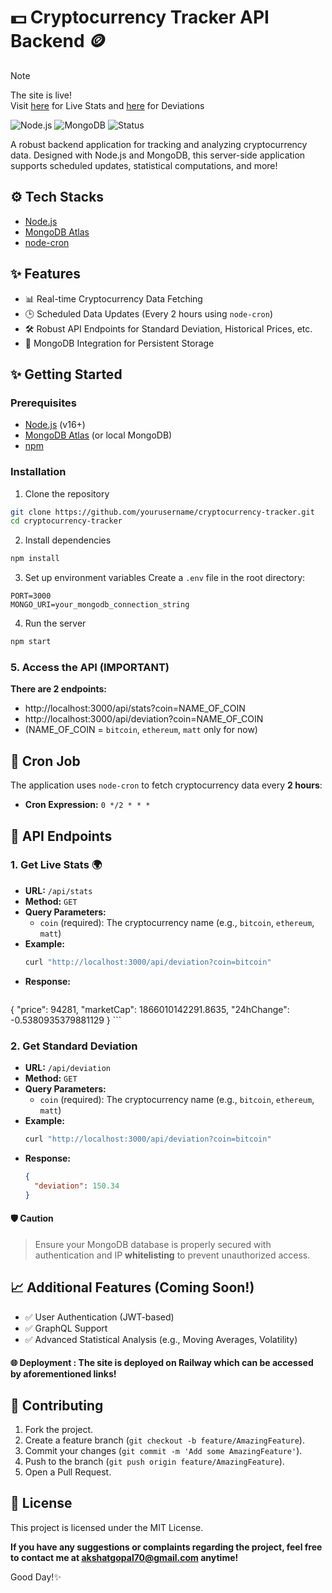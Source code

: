 # 💵 Cryptocurrency Tracker API Backend 🪙
> [!NOTE]
> The site is live!<br/> Visit [here](https://koinx-backend.up.railway.app/api/stats?coin=bitcoin) for Live Stats and [here](https://koinx-backend.up.railway.app/api/deviation?coin=bitcoin) for Deviations

![Node.js](https://img.shields.io/badge/Node.js-v16+-green)
![MongoDB](https://img.shields.io/badge/MongoDB-Atlas-blue)
![Status](https://img.shields.io/badge/Status-Active-success)

A robust backend application for tracking and analyzing cryptocurrency data. Designed with Node.js and MongoDB, this server-side application supports scheduled updates, statistical computations, and more!

## ⚙️ Tech Stacks
- [Node.js](https://nodejs.org/)
- [MongoDB Atlas](https://www.mongodb.com/atlas)
- [node-cron](https://www.npmjs.com/package/node-cron)

## ✨ Features
- 📊 Real-time Cryptocurrency Data Fetching
- 🕒 Scheduled Data Updates (Every 2 hours using `node-cron`)
- 🛠️ Robust API Endpoints for Standard Deviation, Historical Prices, etc.
- 💾 MongoDB Integration for Persistent Storage

## ✨ Getting Started

### Prerequisites
- [Node.js](https://nodejs.org/) (v16+)
- [MongoDB Atlas](https://www.mongodb.com/atlas) (or local MongoDB)
- [npm](https://www.npmjs.com/)

### Installation

1. Clone the repository
```bash
git clone https://github.com/yourusername/cryptocurrency-tracker.git
cd cryptocurrency-tracker
```

2. Install dependencies
```bash
npm install
```

3. Set up environment variables
Create a `.env` file in the root directory:
```env
PORT=3000
MONGO_URI=your_mongodb_connection_string
```

4. Run the server
```bash
npm start
```

### 5. Access the API (IMPORTANT)
**There are 2 endpoints:**
- http://localhost:3000/api/stats?coin=NAME_OF_COIN
- http://localhost:3000/api/deviation?coin=NAME_OF_COIN
- (NAME_OF_COIN = `bitcoin`, `ethereum`, `matt` only for now)

## 🔄 Cron Job
The application uses `node-cron` to fetch cryptocurrency data every **2 hours**:
- **Cron Expression:** `0 */2 * * *`

## 📂 API Endpoints

### 1. Get Live Stats 🌍
- **URL:** `/api/stats`
- **Method:** `GET`
- **Query Parameters:**
  - `coin` (required): The cryptocurrency name (e.g., `bitcoin`, `ethereum`, `matt`)
- **Example:**
  ```bash
  curl "http://localhost:3000/api/deviation?coin=bitcoin"
  ```
- **Response:**
  ```json
{
  "price": 94281,
  "marketCap": 1866010142291.8635,
  "24hChange": -0.5380935379881129
}
    ```
### 2. Get Standard Deviation
- **URL:** `/api/deviation`
- **Method:** `GET`
- **Query Parameters:**
  - `coin` (required): The cryptocurrency name (e.g., `bitcoin`, `ethereum`, `matt`)
- **Example:**
  ```bash
  curl "http://localhost:3000/api/deviation?coin=bitcoin"
  ```
- **Response:**
  ```json
  {
    "deviation": 150.34
  }
  ```

#### 🛡️ Caution
> Ensure your MongoDB database is properly secured with authentication and IP **whitelisting** to prevent unauthorized access.

## 📈 Additional Features (Coming Soon!)
- ✅ User Authentication (JWT-based)
- ✅ GraphQL Support
- ✅ Advanced Statistical Analysis (e.g., Moving Averages, Volatility)

#### 🌐 Deployment : The site is deployed on **Railway** which can be accessed by  aforementioned links!

## 🤝 Contributing
1. Fork the project.
2. Create a feature branch (`git checkout -b feature/AmazingFeature`).
3. Commit your changes (`git commit -m 'Add some AmazingFeature'`).
4. Push to the branch (`git push origin feature/AmazingFeature`).
5. Open a Pull Request.

## 📜 License
This project is licensed under the MIT License.

**If you have any suggestions or complaints regarding the project, feel free to contact me at akshatgopal70@gmail.com anytime!**

Good Day!✨

